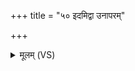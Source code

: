 +++
title = "५० इदमिद्वा उनापरम्"

+++
<details><summary>मूलम् (VS)</summary>

इ॒दमिद्वा उ॒नाप॑रं दि॒वि प॑श्यसि॒ सूर्य॑म्। मा॒ता पु॒त्रं यथा॑ सि॒चाभ्ये᳡नं भूम ऊर्णुहि॥
</details>